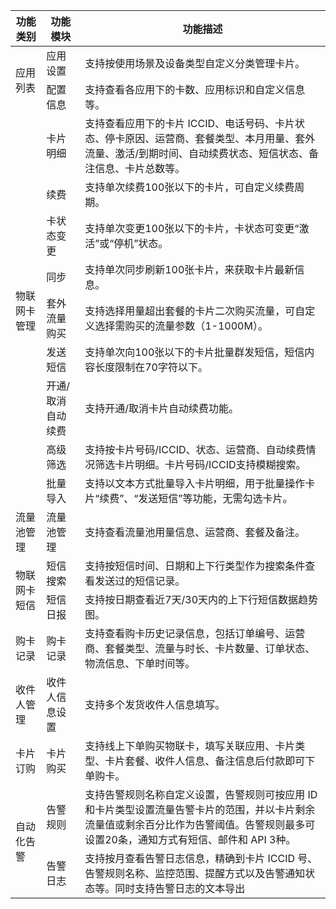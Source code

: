 <table>
<thead>
<tr>
<th>功能类别</th>
<th>功能模块</th>
<th>功能描述</th>
</tr>
</thead>
<tbody><tr>
<td rowspan="2">应用列表</td>
<td>应用设置</td>
<td>支持按使用场景及设备类型自定义分类管理卡片。</td>
</tr>
<tr>
<td>配置信息</td>
<td>支持查看各应用下的卡数、应用标识和自定义信息等。</td>
</tr>
<tr>
<td rowspan="9">物联网卡管理</td>
<td>卡片明细</td>
<td>支持查看应用下的卡片 ICCID、电话号码、卡片状态、停卡原因、运营商、套餐类型、本月用量、套外流量、激活/到期时间、自动续费状态、短信状态、备注信息、卡片总数等。</td>
</tr>
<tr>
<td>续费</td>
<td>支持单次续费100张以下的卡片，可自定义续费周期。</td>
</tr>
<tr>
<td>卡状态变更</td>
<td>支持单次变更100张以下的卡片，卡状态可变更“激活”或“停机”状态。</td>
</tr>
<tr>
<td>同步</td>
<td>支持单次同步刷新100张卡片，来获取卡片最新信息。</td>
</tr>
<tr>
<td>套外流量购买</td>
<td>支持选择用量超出套餐的卡片二次购买流量，可自定义选择需购买的流量参数（1-1000M）。</td>
</tr>
<tr>
<td>发送短信</td>
<td>支持单次向100张以下的卡片批量群发短信，短信内容长度限制在70字符以下。</td>
</tr>
<tr>
<td>开通/取消自动续费</td>
<td>支持开通/取消卡片自动续费功能。</td>
</tr>
<tr>
<td>高级筛选</td>
<td>支持按卡片号码/ICCID、状态、运营商、自动续费情况筛选卡片明细。卡片号码/ICCID支持模糊搜索。</td>
</tr>
<tr>
<td>批量导入</td>
<td>支持以文本方式批量导入卡片明细，用于批量操作卡片“续费”、“发送短信”等功能，无需勾选卡片。</td>
</tr>
<tr>
<td >流量池管理</td>
<td>流量池管理</td>
<td>支持查看流量池用量信息、运营商、套餐及备注。</td>
</tr>
<tr>
<td rowspan="2">物联网卡短信</td>
<td>短信搜索</td>
<td>支持按短信时间、日期和上下行类型作为搜索条件查看发送过的短信记录。</td>
</tr>
<tr>
<td>短信日报</td>
<td>支持按日期查看近7天/30天内的上下行短信数据趋势图。</td>
</tr>
<tr>
<td>购卡记录</td>
<td>购卡记录</td>
<td>支持查看购卡历史记录信息，包括订单编号、运营商、套餐类型、流量与时长、卡片数量、订单状态、物流信息、下单时间等。</td>
</tr>
<tr>
<td>收件人管理</td>
<td>收件人信息设置</td>
<td>支持多个发货收件人信息填写。</td>
</tr>
<tr>
<td>卡片订购</td>
<td>卡片购买</td>
<td>支持线上下单购买物联卡，填写关联应用、卡片类型、卡片套餐、收件人信息、备注信息后付款即可下单购卡。</td>
</tr>
<tr>
<td rowspan="2">自动化告警</td>
<td>告警规则</td>
<td>支持告警规则名称自定义设置，告警规则可按应用 ID 和卡片类型设置流量告警卡片的范围，并以卡片剩余流量值或剩余百分比作为告警阈值。告警规则最多可设置20条，通知方式有短信、邮件和 API 3种。</td>
</tr>
<tr>
<td>告警日志</td>
<td>支持按月查看告警日志信息，精确到卡片 ICCID 号、告警规则名称、监控范围、提醒方式以及告警通知状态等。同时支持告警日志的文本导出</td>
</tr>
</tbody></table>
